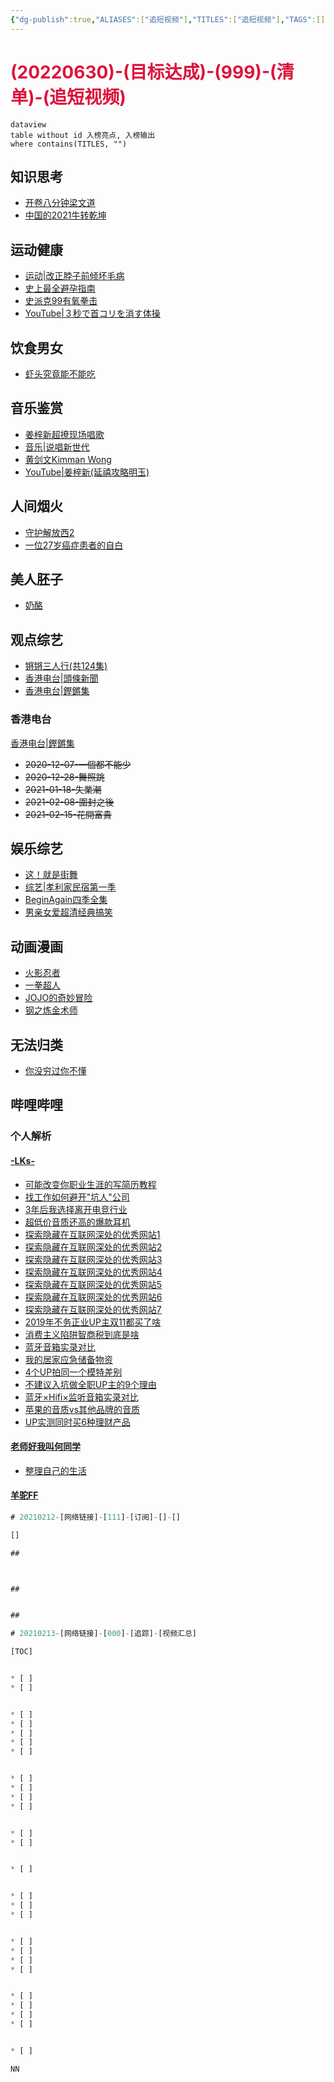 ```yaml
---
{"dg-publish":true,"ALIASES":["追短视频"],"TITLES":["追短视频"],"TAGS":[],"量子榜单":[],"任务状态":[],"任务评级":[],"任务类型":[],"对接人员":[],"计划时间":[],"完成时间":[],"permalink":"/6-000/6-003/20220702-999/","dgHomeLink":true,"dgPassFrontmatter":true}
---
```



# <font color=#DC143C>(20220630)-(目标达成)-(999)-(清单)-(追短视频)</font>

```
dataview
table without id 入榜亮点, 入榜输出
where contains(TITLES, "")
```

## 知识思考
+ [开卷八分钟梁文道](https://www.bilibili.com/video/BV15s411d7Bg)
+ [中国的2021牛转乾坤](https://www.bilibili.com/video/BV1rX4y1u7Tp?p=1&share_medium=iphone&share_plat=ios&share_source=COPY&share_tag=s_i&timestamp=1609348723&unique_k=5Aa3Yj)

## 运动健康
+ [运动|改正脖子前倾坏毛病](https://www.bilibili.com/video/av30792678/)
+ [史上最全避孕指南](https://www.bilibili.com/video/av73359832/)
+ [史派克99有氧拳击](https://space.bilibili.com/22440723?spm_id_from=333.788.b_765f7570696e666f.1)
+ [YouTube|３秒で首コリを消す体操](https://www.youtube.com/watch?v=1ZSKFKmLeWw&ab_channel=KazuyaSakoda)

## 饮食男女
+ [虾头究竟能不能吃](https://www.bilibili.com/video/BV1g541177cd)

## 音乐鉴赏
+ [姜梓新超撩现场唱歌](https://www.bilibili.com/video/av30319982/?p=11)
+ [音乐|说唱新世代](https://www.bilibili.com/bangumi/play/ep336156)
+ [黄剑文Kimman Wong](https://www.bilibili.com/video/BV1KW411L7zr?p=3)
+ [YouTube|姜梓新(延禧攻略明玉)](https://www.youtube.com/watch?v=0p_C1LZKV7c&ab_channel=%E5%A7%9C%E6%A2%93%E6%96%B0%E7%B2%89%E7%B5%B2%E7%AB%99)

## 人间烟火
+ [守护解放西2](https://www.bilibili.com/bangumi/play/ep354458?spm_id_from=333.851.b_7265706f7274466972737432.5)
+ [一位27岁癌症患者的自白](https://www.bilibili.com/video/BV1E54y147gY)

## 美人胚子
+ [奶酪](https://space.bilibili.com/514777186?spm_id_from=333.788.b_765f7570696e666f.1)

## 观点综艺
+ [锵锵三人行(共124集)](https://www.bilibili.com/video/av23139371/?p=1)
+ [香港电台|頭條新聞](https://podcast.rthk.hk/podcast/item.php?pid=272&lang=zh-CN)
+ [香港电台|鏗鏘集](https://podcast.rthk.hk/podcast/item.php?pid=244&lang=zh-CN)

### 香港电台
[香港电台|鏗鏘集](https://podcast.rthk.hk/podcast/item.php?pid=244&lang=zh-CN)
+ ~~2020-12-07-一個都不能少~~
+ ~~2020-12-28-舞照跳~~
+ ~~2021-01-18-失業潮~~
+ ~~2021-02-08-圍封之後~~
+ ~~2021-02-15-花開富貴~~

## 娱乐综艺
+ [这！就是街舞](https://v.youku.com/v_show/id_XMzQxNzcyMDE5Ng==.html?spm=a2hbt.13141534.1_3.d_3_2&s=efbfbd1874efbfbdefbf)
+ [综艺|孝利家民宿第一季](https://www.bilibili.com/video/BV1Tx411B7QY?p=2)
+ [BeginAgain四季全集](https://www.bilibili.com/video/BV1CW411L7FV?p=1)
+ [男亲女爱超清经典搞笑](https://www.bilibili.com/video/BV1mQ4y1N7Hc?p=124)

## 动画漫画
+ [火影忍者](https://list.youku.com/show/id_zcc001f06962411de83b1.html)
+ [一拳超人](http://www.imomoe.ai/player/290-0-0.html)
+ [JOJO的奇妙冒险](http://www.imomoe.ai/view/208.html)
+ [钢之炼金术师](https://www.bilibili.com/bangumi/media/md1089/?from=search&seid=13972092586101474205)

## 无法归类
+ [你没穷过你不懂](https://www.bilibili.com/video/BV17K4y1n7Dk)

## 哔哩哔哩
### 个人解析
#### [-LKs-](https://space.bilibili.com/125526/video?tid=0&page=9&keyword=&order=pubdate)
+ [可能改变你职业生涯的写简历教程](https://www.bilibili.com/video/BV1sb41187Tf)
+ [找工作如何避开"坑人"公司](https://www.bilibili.com/video/BV1kb411g7r5)
+ [3年后我选择离开电竞行业](https://www.bilibili.com/video/BV1Pt411u79L)
+ [超低价音质还高的爆款耳机](https://www.bilibili.com/video/BV1ub41147EB)
+ [探索隐藏在互联网深处的优秀网站1](https://www.bilibili.com/video/av3743771/)
+ [探索隐藏在互联网深处的优秀网站2](https://www.bilibili.com/video/av9856372/)
+ [探索隐藏在互联网深处的优秀网站3](https://www.bilibili.com/video/av27234784/)
+ [探索隐藏在互联网深处的优秀网站4](https://www.bilibili.com/video/BV1M4411m7Mz)
+ [探索隐藏在互联网深处的优秀网站5](https://www.bilibili.com/video/BV1a741137NS)
+ [探索隐藏在互联网深处的优秀网站6](https://www.bilibili.com/video/BV1wv411y7L6)
+ [探索隐藏在互联网深处的优秀网站7](https://www.bilibili.com/video/BV1bU4y1x7A1)
+ [2019年不务正业UP主双11都买了啥](https://www.bilibili.com/video/BV1gE411B7Ka)
+ [消费主义陷阱智商税到底是啥](https://www.bilibili.com/video/BV1qE411H7Ec)
+ [蓝牙音箱实录对比](https://www.bilibili.com/video/BV1yz411b7EA)
+ [我的居家应急储备物资](https://www.bilibili.com/video/BV1pA411b75d)
+ [4个UP拍同一个模特差别](https://www.bilibili.com/video/BV1iz4y1X7j9)
+ [不建议入坑做全职UP主的9个理由](https://www.bilibili.com/video/BV1tt4y1S7Lv)
+ [蓝牙×Hifi×监听音箱实录对比](https://www.bilibili.com/video/BV1gK4y1a7VT)
+ [苹果的音质vs其他品牌的音质](https://www.bilibili.com/video/BV11v41147vC)
+ [UP实测同时买6种理财产品](https://www.bilibili.com/video/BV1tt4y1r735)

#### [老师好我叫何同学](https://space.bilibili.com/163637592?spm_id_from=333.788.b_765f7570696e666f.2)
+ [整理自己的生活](https://www.bilibili.com/video/BV13v411v7Zo?p=1)

#### [羊驼FF](https://space.bilibili.com/496964121)

```SQL
# 20210212-[网络链接]-[111]-[订阅]-[]-[]

[]

## 



## 


## 
```


```SQL
# 20210213-[网络链接]-[000]-[追踪]-[视频汇总]

[TOC]


* [ ] 
* [ ] 


* [ ] 
* [ ] 
* [ ] 
* [ ] 
* [ ] 


* [ ] 
* [ ] 
* [ ] 
* [ ] 


* [ ] 
* [ ] 


* [ ] 


* [ ] 
* [ ] 
* [ ] 


* [ ] 
* [ ] 
* [ ] 
* [ ] 


* [ ] 
* [ ] 
* [ ] 
* [ ] 


* [ ] 

NN
```